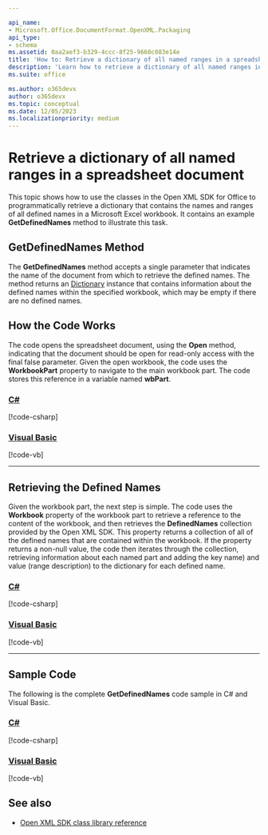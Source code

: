 ```yaml
---

api_name:
- Microsoft.Office.DocumentFormat.OpenXML.Packaging
api_type:
- schema
ms.assetid: 0aa2aef3-b329-4ccc-8f25-9660c083e14e
title: 'How to: Retrieve a dictionary of all named ranges in a spreadsheet document'
description: 'Learn how to retrieve a dictionary of all named ranges in a spreadsheet document using the Open XML SDK.'
ms.suite: office

ms.author: o365devx
author: o365devx
ms.topic: conceptual
ms.date: 12/05/2023
ms.localizationpriority: medium
---
```

# Retrieve a dictionary of all named ranges in a spreadsheet document

This topic shows how to use the classes in the Open XML SDK for
Office to programmatically retrieve a dictionary that contains the names
and ranges of all defined names in a Microsoft Excel workbook. It contains an example **GetDefinedNames** method
to illustrate this task.

## GetDefinedNames Method

The **GetDefinedNames** method accepts a
single parameter that indicates the name of the document from which to
retrieve the defined names. The method returns an
[Dictionary](https://msdn.microsoft.com/library/xfhwa508.aspx)
instance that contains information about the defined names within the
specified workbook, which may be empty if there are no defined names.

## How the Code Works

The code opens the spreadsheet document, using the **Open** method, indicating that the
document should be open for read-only access with the final false parameter. Given the open workbook, the code uses the **WorkbookPart** property to navigate to the main workbook part. The code stores this reference in a variable named **wbPart**.

### [C#](#tab/cs-3)
[!code-csharp[](../../samples/spreadsheet/retrieve_a_dictionary_of_all_named_ranges/cs/Program.cs#snippet1)]

### [Visual Basic](#tab/vb-3)
[!code-vb[](../../samples/spreadsheet/retrieve_a_dictionary_of_all_named_ranges/vb/Program.vb#snippet1)]
***


## Retrieving the Defined Names

Given the workbook part, the next step is simple. The code uses the
**Workbook** property of the workbook part to retrieve a reference to the content of the workbook, and then retrieves the **DefinedNames** collection provided by the Open XML SDK. This property returns a collection of all of the
defined names that are contained within the workbook. If the property returns a non-null value, the code then iterates through the collection, retrieving information about each named part and adding the key  name) and value (range description) to the dictionary for each defined name.

### [C#](#tab/cs-4)
[!code-csharp[](../../samples/spreadsheet/retrieve_a_dictionary_of_all_named_ranges/cs/Program.cs#snippet2)]

### [Visual Basic](#tab/vb-4)
[!code-vb[](../../samples/spreadsheet/retrieve_a_dictionary_of_all_named_ranges/vb/Program.vb#snippet2)]
***


## Sample Code

The following is the complete **GetDefinedNames** code sample in C\# and Visual Basic.

### [C#](#tab/cs)
[!code-csharp[](../../samples/spreadsheet/retrieve_a_dictionary_of_all_named_ranges/cs/Program.cs#snippet0)]

### [Visual Basic](#tab/vb)
[!code-vb[](../../samples/spreadsheet/retrieve_a_dictionary_of_all_named_ranges/vb/Program.vb#snippet0)]

## See also

- [Open XML SDK class library reference](/office/open-xml/open-xml-sdk)
